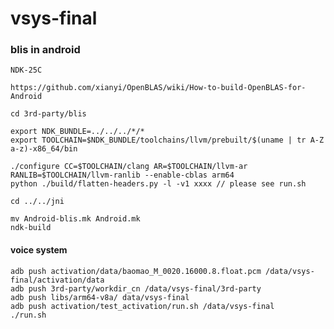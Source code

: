 # vsys-final

### blis in android
    
    NDK-25C

    https://github.com/xianyi/OpenBLAS/wiki/How-to-build-OpenBLAS-for-Android

    cd 3rd-party/blis

    export NDK_BUNDLE=../../../*/*
    export TOOLCHAIN=$NDK_BUNDLE/toolchains/llvm/prebuilt/$(uname | tr A-Z a-z)-x86_64/bin
    
    ./configure CC=$TOOLCHAIN/clang AR=$TOOLCHAIN/llvm-ar RANLIB=$TOOLCHAIN/llvm-ranlib --enable-cblas arm64
    python ./build/flatten-headers.py -l -v1 xxxx // please see run.sh

    cd ../../jni

    mv Android-blis.mk Android.mk
    ndk-build


#### voice system

    adb push activation/data/baomao_M_0020.16000.8.float.pcm /data/vsys-final/activation/data
    adb push 3rd-party/workdir_cn /data/vsys-final/3rd-party
    adb push libs/arm64-v8a/ data/vsys-final
    adb push activation/test_activation/run.sh /data/vsys-final
    ./run.sh
